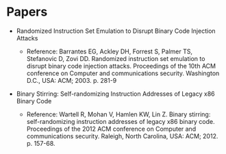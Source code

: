 
# Papers

* Randomized Instruction Set Emulation to Disrupt Binary Code Injection Attacks
  * Reference:
  Barrantes EG, Ackley DH, Forrest S, Palmer TS, Stefanovic D, Zovi DD. Randomized instruction set emulation to disrupt binary code     injection attacks.  Proceedings of the 10th ACM conference on Computer and communications security. Washington D.C., USA: ACM; 2003. p. 281-9

* Binary Stirring: Self-randomizing Instruction Addresses of Legacy x86 Binary Code
  * Reference:
Wartell R, Mohan V, Hamlen KW, Lin Z. Binary stirring: self-randomizing instruction addresses of legacy x86 binary code.  Proceedings of the 2012 ACM conference on Computer and communications security. Raleigh, North Carolina, USA: ACM; 2012. p. 157-68.

